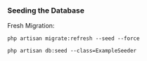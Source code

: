 ### Seeding the Database

Fresh Migration:

```
php artisan migrate:refresh --seed --force
```

```
php artisan db:seed --class=ExampleSeeder
```
